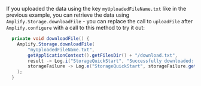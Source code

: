 If you uploaded the data using the key `myUploadedFileName.txt` like in the previous example, you can retrieve the data using `Amplify.Storage.downloadFile` - you can replace the call to `uploadFile` after `Amplify.configure` with a call to this method to try it out:

```java
  private void downloadFile() {
    Amplify.Storage.downloadFile(
        "myUploadedFileName.txt",
        getApplicationContext().getFilesDir() + "/download.txt",
        result -> Log.i("StorageQuickStart", "Successfully downloaded: " + result.getFile().getName()),
        storageFailure -> Log.e("StorageQuickStart", storageFailure.getMessage(),storageFailure)
    );
  }
```